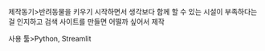 제작동기>반려동물을 키우기 시작하면서 생각보다 함께 할 수 있는 시설이 부족하다는 걸 인지하고 검색 사이트를 만들면 어떨까 싶어서 제작

사용 툴>Python, Streamlit

